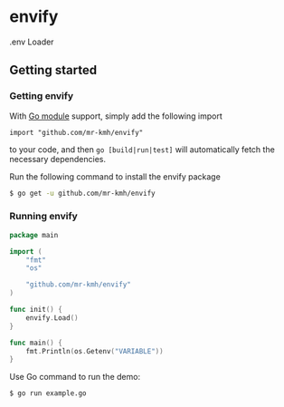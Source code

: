 # envify
.env Loader

## Getting started

### Getting envify

With [Go module](https://github.com/golang/go/wiki/Modules) support, simply add the following import

```
import "github.com/mr-kmh/envify"
```

to your code, and then `go [build|run|test]` will automatically fetch the necessary dependencies.

Run the following command to install the envify package

```sh
$ go get -u github.com/mr-kmh/envify
```

### Running envify

```go
package main

import (
	"fmt"
	"os"

	"github.com/mr-kmh/envify"
)

func init() {
	envify.Load()
}

func main() {
	fmt.Println(os.Getenv("VARIABLE"))
}
```

Use Go command to run the demo:

```
$ go run example.go
```
